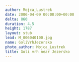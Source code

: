 ```yaml
---
author: Mojca_Lustrek
date: 2006-04-09 00:00:00+00:00
delta: 860
duration: 4.5
height: 1787
layout: stub
lead: M_006040100.jpg
name: GoliVrhJezersko
photo_author: Mojca_Lustrek
title: Goli vrh near Jezersko
---
```

